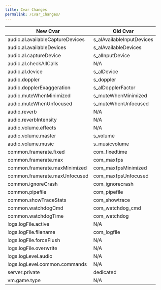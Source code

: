 ```yaml
---
title: Cvar Changes
permalink: /Cvar_Changes/
---
```


| New Cvar                         | Old Cvar                  |
|----------------------------------|---------------------------|
| audio.al.availableCaptureDevices | s_alAvailableInputDevices |
| audio.al.availableDevices        | s_alAvailableDevices      |
| audio.al.captureDevice           | s_alInputDevice           |
| audio.al.checkAllCalls           | N/A                       |
| audio.al.device                  | s_alDevice                |
| audio.doppler                    | s_doppler                 |
| audio.dopplerExaggeration        | s_alDopplerFactor         |
| audio.muteWhenMinimized          | s_muteWhenMinimized       |
| audio.muteWhenUnfocused          | s_muteWhenUnfocused       |
| audio.reverb                     | N/A                       |
| audio.reverbIntensity            | N/A                       |
| audio.volume.effects             | N/A                       |
| audio.volume.master              | s_volume                  |
| audio.volume.music               | s_musicvolume             |
| common.framerate.fixed           | com_fixedtime             |
| common.framerate.max             | com_maxfps                |
| common.framerate.maxMinimized    | com_maxfpsMinimized       |
| common.framerate.maxUnfocused    | com_maxfpsUnfocused       |
| common.ignoreCrash               | com_ignorecrash           |
| common.pipefile                  | com_pipefile              |
| common.showTraceStats            | com_showtrace             |
| common.watchdogCmd               | com_watchdog_cmd          |
| common.watchdogTime              | com_watchdog              |
| logs.logFile.active              | N/A                       |
| logs.logFile.filename            | com_logfile               |
| logs.logFile.forceFlush          | N/A                       |
| logs.logFile.overwrite           | N/A                       |
| logs.logLevel.audio              | N/A                       |
| logs.logLevel.common.commands    | N/A                       |
| server.private                   | dedicated                 |
| vm.game.type                     | N/A                       |